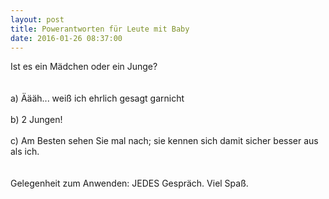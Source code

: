 ```yaml
---
layout: post
title: Powerantworten für Leute mit Baby
date: 2016-01-26 08:37:00
---
```


Ist es ein Mädchen oder ein Junge?<br><br><br>  a) Äääh... weiß ich ehrlich gesagt garnicht<br><br>  b) 2 Jungen!<br><br>  c) Am Besten sehen Sie mal nach; sie kennen sich damit sicher besser aus als ich.<br><br><br>
  Gelegenheit zum Anwenden: JEDES Gespräch. Viel Spaß.  

